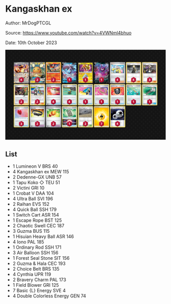 # Kangaskhan ex

Author: MrDogPTCGL

Source: <https://www.youtube.com/watch?v=4VWNml4bhuo>

Date: 10th October 2023

![decklist](../../images/MEW/Kangaskhan%20ex/1-%20Kangaskhan%20ex.png)

## List

* 1 Lumineon V BRS 40
* 4 Kangaskhan ex MEW 115
* 2 Dedenne-GX UNB 57
* 1 Tapu Koko ◇ TEU 51
* 2 Victini GRI 10
* 1 Crobat V DAA 104
* 4 Ultra Ball SVI 196
* 2 Raihan EVS 152
* 4 Quick Ball SSH 179
* 1 Switch Cart ASR 154
* 1 Escape Rope BST 125
* 2 Chaotic Swell CEC 187
* 3 Guzma BUS 115
* 1 Hisuian Heavy Ball ASR 146
* 4 Iono PAL 185
* 1 Ordinary Rod SSH 171
* 3 Air Balloon SSH 156
* 1 Forest Seal Stone SIT 156
* 2 Guzma & Hala CEC 193
* 2 Choice Belt BRS 135
* 4 Cynthia UPR 119
* 2 Bravery Charm PAL 173
* 1 Field Blower GRI 125
* 7 Basic {L} Energy SVE 4
* 4 Double Colorless Energy GEN 74

